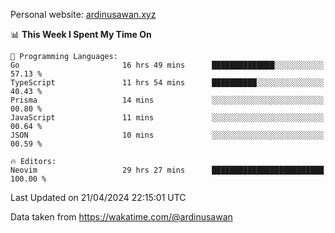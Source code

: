Personal website: [ardinusawan.xyz](https://ardinusawan.xyz)

<!--START_SECTION:waka-->
📊 **This Week I Spent My Time On** 

```text
💬 Programming Languages: 
Go                       16 hrs 49 mins      ██████████████░░░░░░░░░░░   57.13 % 
TypeScript               11 hrs 54 mins      ██████████░░░░░░░░░░░░░░░   40.43 % 
Prisma                   14 mins             ░░░░░░░░░░░░░░░░░░░░░░░░░   00.80 % 
JavaScript               11 mins             ░░░░░░░░░░░░░░░░░░░░░░░░░   00.64 % 
JSON                     10 mins             ░░░░░░░░░░░░░░░░░░░░░░░░░   00.59 % 

🔥 Editors: 
Neovim                   29 hrs 27 mins      █████████████████████████   100.00 % 
```


 Last Updated on 21/04/2024 22:15:01 UTC
<!--END_SECTION:waka-->
Data taken from https://wakatime.com/@ardinusawan
